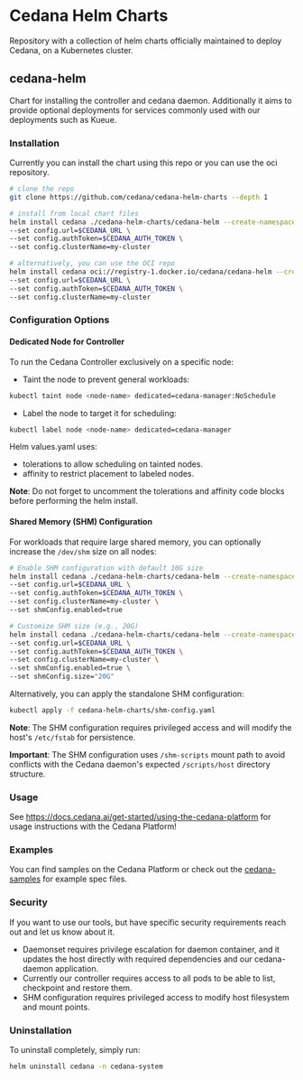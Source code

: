 # Cedana Helm Charts

Repository with a collection of helm charts officially maintained to deploy Cedana, on a
Kubernetes cluster.

## cedana-helm

Chart for installing the controller and cedana daemon.
Additionally it aims to provide optional deployments for services commonly used with our deployments such as Kueue.

### Installation

Currently you can install the chart using this repo or you can use the oci repository.

```bash
# clone the repo
git clone https://github.com/cedana/cedana-helm-charts --depth 1

# install from local chart files
helm install cedana ./cedana-helm-charts/cedana-helm --create-namespace -n cedana-system \
--set config.url=$CEDANA_URL \
--set config.authToken=$CEDANA_AUTH_TOKEN \
--set config.clusterName=my-cluster

# alternatively, you can use the OCI repo
helm install cedana oci://registry-1.docker.io/cedana/cedana-helm --create-namespace -n cedana-system \
--set config.url=$CEDANA_URL \
--set config.authToken=$CEDANA_AUTH_TOKEN \
--set config.clusterName=my-cluster
```

### Configuration Options

#### Dedicated Node for Controller

To run the Cedana Controller exclusively on a specific node:

- Taint the node to prevent general workloads:
```bash
kubectl taint node <node-name> dedicated=cedana-manager:NoSchedule
```

- Label the node to target it for scheduling:
```bash
kubectl label node <node-name> dedicated=cedana-manager
```

Helm values.yaml uses:
- tolerations to allow scheduling on tainted nodes.
- affinity to restrict placement to labeled nodes.

**Note**: Do not forget to uncomment the tolerations and affinity code blocks before performing the helm install.

#### Shared Memory (SHM) Configuration

For workloads that require large shared memory, you can optionally increase the `/dev/shm` size on all nodes:

```bash
# Enable SHM configuration with default 10G size
helm install cedana ./cedana-helm-charts/cedana-helm --create-namespace -n cedana-system \
--set config.url=$CEDANA_URL \
--set config.authToken=$CEDANA_AUTH_TOKEN \
--set config.clusterName=my-cluster \
--set shmConfig.enabled=true

# Customize SHM size (e.g., 20G)
helm install cedana ./cedana-helm-charts/cedana-helm --create-namespace -n cedana-system \
--set config.url=$CEDANA_URL \
--set config.authToken=$CEDANA_AUTH_TOKEN \
--set config.clusterName=my-cluster \
--set shmConfig.enabled=true \
--set shmConfig.size="20G"
```

Alternatively, you can apply the standalone SHM configuration:

```bash
kubectl apply -f cedana-helm-charts/shm-config.yaml
```

**Note**: The SHM configuration requires privileged access and will modify the host's `/etc/fstab` for persistence.

**Important**: The SHM configuration uses `/shm-scripts` mount path to avoid conflicts with the Cedana daemon's expected `/scripts/host` directory structure.

### Usage

See https://docs.cedana.ai/get-started/using-the-cedana-platform for usage instructions with the Cedana Platform!

### Examples

You can find samples on the Cedana Platform or check out the [cedana-samples](https://github.com/cedana/cedana-samples) for example spec files.

### Security

If you want to use our tools, but have specific security requirements reach out and let us know
about it.

- Daemonset requires privilege escalation for daemon container, and it updates the host directly with
  required dependencies and our cedana-daemon application.
- Currently our controller requires access to all pods to be able to list, checkpoint and restore them.
- SHM configuration requires privileged access to modify host filesystem and mount points.

### Uninstallation

To uninstall completely, simply run:

```bash
helm uninstall cedana -n cedana-system
```
